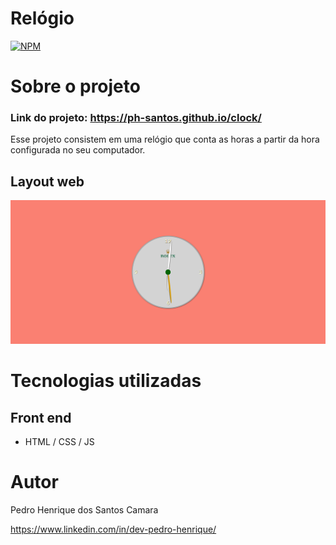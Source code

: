 # Relógio 
[![NPM](https://img.shields.io/npm/l/react)](https://github.com/ph-santos/exemplo-readme/blob/main/LICENCE) 

# Sobre o projeto

### Link do projeto: https://ph-santos.github.io/clock/

Esse projeto consistem em uma relógio que conta as horas a partir da hora configurada no seu computador. 

## Layout web
![Web 1](https://github.com/ph-santos/clock/blob/main/image/relogio.png)

# Tecnologias utilizadas
## Front end
- HTML / CSS / JS 

# Autor

Pedro Henrique dos Santos Camara

https://www.linkedin.com/in/dev-pedro-henrique/

